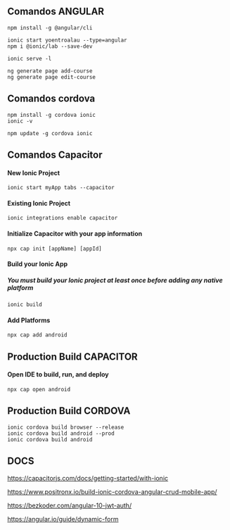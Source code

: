 ## Comandos ANGULAR
```
npm install -g @angular/cli

ionic start yoentroalau --type=angular
npm i @ionic/lab --save-dev

ionic serve -l

ng generate page add-course
ng generate page edit-course
```
## Comandos cordova
```
npm install -g cordova ionic
ionic -v

npm update -g cordova ionic
```
## Comandos Capacitor
#### New Ionic Project
```
ionic start myApp tabs --capacitor
```
#### Existing Ionic Project
```
ionic integrations enable capacitor
```
#### Initialize Capacitor with your app information
```
npx cap init [appName] [appId]
```
#### Build your Ionic App
##### You must build your Ionic project at least once before adding any native platform
```
ionic build
```
#### Add Platforms
```
npx cap add android
```

## Production Build CAPACITOR
#### Open IDE to build, run, and deploy
```
npx cap open android
```

## Production Build CORDOVA
```
ionic cordova build browser --release
ionic cordova build android --prod
ionic cordova build android
```

## DOCS

https://capacitorjs.com/docs/getting-started/with-ionic

https://www.positronx.io/build-ionic-cordova-angular-crud-mobile-app/

https://bezkoder.com/angular-10-jwt-auth/

https://angular.io/guide/dynamic-form